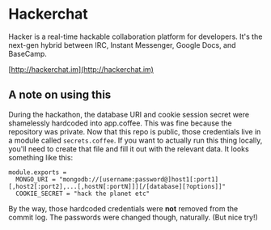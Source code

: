 Hackerchat
====

Hacker is a real-time hackable collaboration platform for developers. It's the next-gen hybrid between IRC, Instant Messenger, Google Docs, and BaseCamp.

[http://hackerchat.im](http://hackerchat.im)

## A note on using this
During the hackathon, the database URI and cookie session secret were shamelessly hardcoded into app.coffee.
This was fine because the repository was private. Now that this repo is public, those credentials live in a
module called `secrets.coffee`. If you want to actually run this thing locally, you'll need to create that
file and fill it out with the relevant data. It looks something like this:

    module.exports =
      MONGO_URI = "mongodb://[username:password@]host1[:port1][,host2[:port2],...[,hostN[:portN]]][/[database][?options]]"
      COOKIE_SECRET = "hack the planet etc"

By the way, those hardcoded credentials were **not** removed from the commit log. The passwords were changed though,
naturally. (But nice try!)
